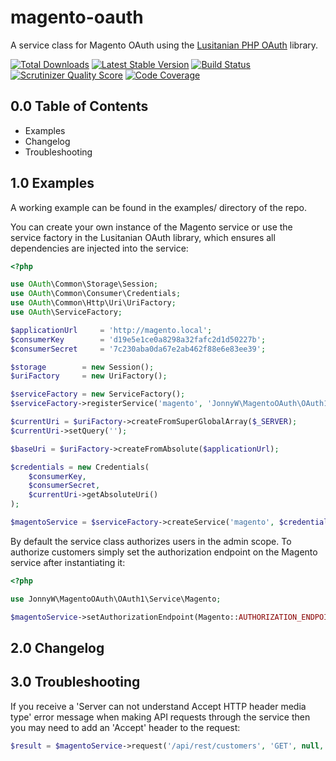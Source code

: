 magento-oauth
=============

A service class for Magento OAuth using the [Lusitanian PHP OAuth](https://github.com/Lusitanian/PHPoAuthLib) library.

[![Total Downloads](https://poser.pugx.org/jonnyw/magento-oauth/downloads.png)](https://packagist.org/packages/jonnyw/magento-oauth) [![Latest Stable Version](https://poser.pugx.org/jonnyw/magento-oauth/v/stable.png)](https://packagist.org/packages/jonnyw/magento-oauth) [![Build Status](https://travis-ci.org/jonnnnyw/magento-oauth.png?branch=master)](https://travis-ci.org/jonnnnyw/magento-oauth) [![Scrutinizer Quality Score](https://scrutinizer-ci.com/g/jonnnnyw/magento-oauth/badges/quality-score.png?s=0441e6221b048c5d83e2ab19dfe74456fabc0774)](https://scrutinizer-ci.com/g/jonnnnyw/magento-oauth/) [![Code Coverage](https://scrutinizer-ci.com/g/jonnnnyw/magento-oauth/badges/coverage.png?s=948ef83491cc08e6b57fc980a5232f85917b6e82)](https://scrutinizer-ci.com/g/jonnnnyw/magento-oauth/)

0.0 Table of Contents
---------------------

* Examples
* Changelog
* Troubleshooting


1.0 Examples
------------

A working example can be found in the examples/ directory of the repo.

You can create your own instance of the Magento service or use the service factory in the Lusitanian OAuth library, which ensures all dependencies are injected into the service:

```php
<?php

use OAuth\Common\Storage\Session;
use OAuth\Common\Consumer\Credentials;
use OAuth\Common\Http\Uri\UriFactory;
use OAuth\ServiceFactory;

$applicationUrl     = 'http://magento.local';
$consumerKey        = 'd19e5e1ce0a8298a32fafc2d1d50227b';
$consumerSecret     = '7c230aba0da67e2ab462f88e6e83ee39';

$storage        = new Session();
$uriFactory     = new UriFactory();

$serviceFactory = new ServiceFactory();
$serviceFactory->registerService('magento', 'JonnyW\MagentoOAuth\OAuth1\Service\Magento');

$currentUri = $uriFactory->createFromSuperGlobalArray($_SERVER);
$currentUri->setQuery('');

$baseUri = $uriFactory->createFromAbsolute($applicationUrl);

$credentials = new Credentials(
    $consumerKey,
    $consumerSecret,
    $currentUri->getAbsoluteUri()
);

$magentoService = $serviceFactory->createService('magento', $credentials, $storage, array(), $baseUri);
```

By default the service class authorizes users in the admin scope. To authorize customers simply set the authorization endpoint on the Magento service after instantiating it:

```php
<?php

use JonnyW\MagentoOAuth\OAuth1\Service\Magento;

$magentoService->setAuthorizationEndpoint(Magento::AUTHORIZATION_ENDPOINT_CUSTOMER);
```

2.0 Changelog
------------


3.0 Troubleshooting
------------

If you receive a 'Server can not understand Accept HTTP header media type' error message when making API requests through the service then you may need to add an 'Accept' header to the request:

```php
$result = $magentoService->request('/api/rest/customers', 'GET', null, array('Accept' => '*/*'));
```